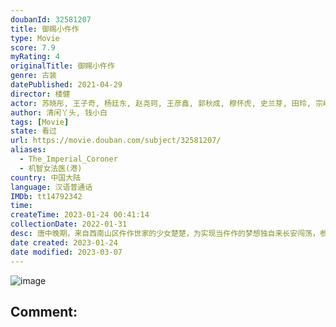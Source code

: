```yaml
---
doubanId: 32581207
title: 御赐小仵作
type: Movie
score: 7.9
myRating: 4
originalTitle: 御赐小仵作
genre: 古装
datePublished: 2021-04-29
director: 楼健
actor: 苏晓彤, 王子奇, 杨廷东, 赵尧珂, 王彦鑫, 郭秋成, 穆怀虎, 史兰芽, 田玲, 宗峰岩, 郭军, 李晟荣, 李明, 田牧宸, 丁子迪, 柴浩伟, 林杉, 戚云鹏, 许正廷, 释臣伟, 曾秋生, 马健勋, 王艺默, 孙荣, 戈凡, 贺文潇, 史泽鲲, 咸凯, 朱翔
author: 清闲丫头, 钱小白
tags: [Movie]
state: 看过
url: https://movie.douban.com/subject/32581207/
aliases:
  - The_Imperial_Coroner
  - 机智女法医(港)
country: 中国大陆
language: 汉语普通话
IMDb: tt14792342
time: 
createTime: 2023-01-24 00:41:14
collectionDate: 2022-01-31
desc: 唐中晚期，来自西南山区仵作世家的少女楚楚，为实现当仵作的梦想独自来长安闯荡，参加仵作考试，遇到断案如神的安郡王萧瑾瑜。萧瑾瑜招收楚楚作为仵作搭档揭秘探案。楚楚的身世之谜一石激起千层浪，打破了京中多方势...
date created: 2023-01-24
date modified: 2023-03-07
---
```


![image](p2652208493.jpg)

Comment:
---
